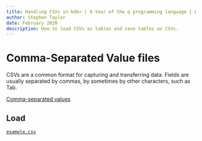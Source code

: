 ```yaml
---
title: Handling CSVs in kdb+ | A tour of the q programming language | Documentation for kdb+ and the q programming language
author: Stephen Taylor
date: February 2020
description: How to load CSVs as tables and save tables as CSVs.
---
```

# Comma-Separated Value files


CSVs are a common format for capturing and transferring data. 
Fields are usually separated by commas, by sometimes by other characters, such as Tab. 

<i class="fab fa-wikipedia-w"></i>
[Comma-separated values](https://en.wikipedia.org/wiki/Comma-separated_values "Wikipedia")


## Load

<i class="fas fa-download"></i>
[`example.csv`](https://code.kx.com/download/data/example.csv "Download")